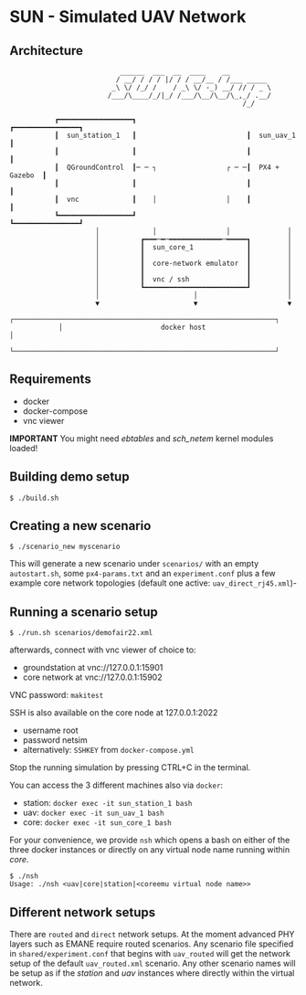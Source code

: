 # SUN - Simulated UAV Network

## Architecture

```
                           ______  ___  __  ____    __
                          / __/ / / / |/ / / __/__ / /___ _____
                         _\ \/ /_/ /    / _\ \/ -_) __/ // / _ \
                        /___/\____/_/|_/ /___/\__/\__/\_,_/ .__/
                                                         /_/

           ┏━━━━━━━━━━━━━━━━━━┓                           ┏━━━━━━━━━━━━━━━━┓
           ┃  sun_station_1   ┃                           ┃  sun_uav_1     ┃
           ┃                  ┃                           ┃                ┃
           ┃  QGroundControl  ┃─ ─ ┐                 ┌ ─ ─┃  PX4 + Gazebo  ┃
           ┃                  ┃                           ┃                ┃
           ┃  vnc             ┃    │                 │    ┃                ┃
           ┗━━━━━━━━━━━━━━━━━━┛                           ┗━━━━━━━━━━━━━━━━┛
                     │             │                 │              │
                     │          ┏━━━─━─━━━━━━━━━━━━━─━━━━━┓         │
                     │          ┃  sun_core_1             ┃         │
                     │          ┃                         ┃         │
                     │          ┃  core-network emulator  ┃         │
                     │          ┃                         ┃         │
                     │          ┃  vnc / ssh              ┃         │
                     │          ┗━━━━━━━━━━━━━━━━━━━━━━━━━┛         │
                     │                       │                      │
                     ▼                       ▼                      ▼
            ┌────────────────────────────────────────────────────────────────┐
            │                        docker host                             │
            └────────────────────────────────────────────────────────────────┘
```

## Requirements

- docker
- docker-compose
- vnc viewer

**IMPORTANT** You might need *ebtables* and *sch_netem* kernel modules loaded!

## Building demo setup

```
$ ./build.sh
```

## Creating a new scenario

```
$ ./scenario_new myscenario
```

This will generate a new scenario under `scenarios/` with an empty `autostart.sh`, some `px4-params.txt` and an `experiment.conf` plus a few example core network topologies (default one active: `uav_direct_rj45.xml`)-

## Running a scenario setup

```
$ ./run.sh scenarios/demofair22.xml
```

afterwards, connect with vnc viewer of choice to:
- groundstation at vnc://127.0.0.1:15901
- core network at vnc://127.0.0.1:15902

VNC password: `makitest`

SSH is also available on the core node at 127.0.0.1:2022
- username root
- password netsim
- alternatively: `SSHKEY` from `docker-compose.yml`

Stop the running simulation by pressing CTRL+C in the terminal.

You can access the 3 different machines also via `docker`:
- station: `docker exec -it sun_station_1 bash`
- uav: `docker exec -it sun_uav_1 bash`
- core: `docker exec -it sun_core_1 bash`

For your convenience, we provide `nsh` which opens a bash on either of the three docker instances or directly on any virtual node name running within *core*.

```
$ ./nsh
Usage: ./nsh <uav|core|station|<coreemu virtual node name>>
```

## Different network setups

There are `routed` and `direct` network setups. At the moment advanced PHY layers such as EMANE require routed scenarios. 
Any scenario file specified in `shared/experiment.conf` that begins with `uav_routed` will get the network setup of the default `uav_routed.xml` scenario. Any other scenario names will be setup as if the *station* and *uav* instances where directly within the virtual network.


